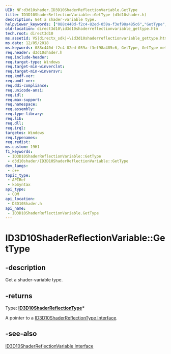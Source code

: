 ```yaml
---
UID: NF:d3d10shader.ID3D10ShaderReflectionVariable.GetType
title: ID3D10ShaderReflectionVariable::GetType (d3d10shader.h)
description: Get a shader-variable type.
helpviewer_keywords: ["088c440d-f2c4-82ed-059a-f3ef98a485c6","GetType","GetType method [Direct3D 10]","GetType method [Direct3D 10]","ID3D10ShaderReflectionVariable interface","ID3D10ShaderReflectionVariable interface [Direct3D 10]","GetType method","ID3D10ShaderReflectionVariable.GetType","ID3D10ShaderReflectionVariable::GetType","d3d10shader/ID3D10ShaderReflectionVariable::GetType","direct3d10.id3d10shaderreflectionvariable_gettype"]
old-location: direct3d10\id3d10shaderreflectionvariable_gettype.htm
tech.root: direct3d10
ms.assetid: VS|directx_sdk|~\id3d10shaderreflectionvariable_gettype.htm
ms.date: 12/05/2018
ms.keywords: 088c440d-f2c4-82ed-059a-f3ef98a485c6, GetType, GetType method [Direct3D 10], GetType method [Direct3D 10],ID3D10ShaderReflectionVariable interface, ID3D10ShaderReflectionVariable interface [Direct3D 10],GetType method, ID3D10ShaderReflectionVariable.GetType, ID3D10ShaderReflectionVariable::GetType, d3d10shader/ID3D10ShaderReflectionVariable::GetType, direct3d10.id3d10shaderreflectionvariable_gettype
req.header: d3d10shader.h
req.include-header: 
req.target-type: Windows
req.target-min-winverclnt: 
req.target-min-winversvr: 
req.kmdf-ver: 
req.umdf-ver: 
req.ddi-compliance: 
req.unicode-ansi: 
req.idl: 
req.max-support: 
req.namespace: 
req.assembly: 
req.type-library: 
req.lib: 
req.dll: 
req.irql: 
targetos: Windows
req.typenames: 
req.redist: 
ms.custom: 19H1
f1_keywords:
 - ID3D10ShaderReflectionVariable::GetType
 - d3d10shader/ID3D10ShaderReflectionVariable::GetType
dev_langs:
 - c++
topic_type:
 - APIRef
 - kbSyntax
api_type:
 - COM
api_location:
 - D3D10Shader.h
api_name:
 - ID3D10ShaderReflectionVariable.GetType
---
```


# ID3D10ShaderReflectionVariable::GetType


## -description

Get a shader-variable type.



## -returns

Type: <b><a href="/windows/desktop/api/d3d10shader/nn-d3d10shader-id3d10shaderreflectiontype">ID3D10ShaderReflectionType</a>*</b>

A pointer to a <a href="/windows/desktop/api/d3d10shader/nn-d3d10shader-id3d10shaderreflectiontype">ID3D10ShaderReflectionType Interface</a>.

## -see-also

<a href="/windows/desktop/api/d3d10shader/nn-d3d10shader-id3d10shaderreflectionvariable">ID3D10ShaderReflectionVariable Interface</a>
